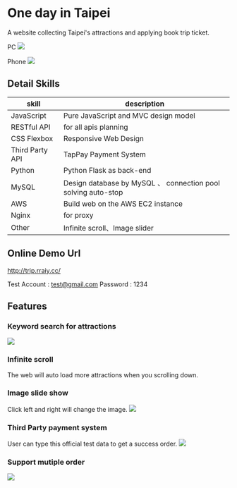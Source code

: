 # One day in Taipei
A website collecting Taipei's attractions and applying book trip ticket.

PC
![](https://i.imgur.com/z5s0dTk.jpg)

Phone
![](https://i.imgur.com/TzcxgK7.png)

## Detail Skills
| skill | description |
| -------- | -------- |
| JavaScript| Pure JavaScript and MVC design model| 
| RESTful API| for all apis planning| 
| CSS Flexbox| Responsive Web Design| 
| Third Party API|TapPay Payment System| 
| Python| Python Flask as back-end | 
| MySQL| Design database by MySQL 、 connection pool solving auto-stop | 
| AWS   | Build web on the AWS EC2 instance     | 
| Nginx | for proxy     | 
| Other | Infinite scroll、Image slider  | 

## Online Demo Url
http://trip.rraiy.cc/

Test Account : test@gmail.com
Password : 1234

## Features


### Keyword search for attractions
![](https://i.imgur.com/CIlp7qw.jpg)

### Infinite scroll
The web will auto load more attractions when you scrolling down.

### Image slide show
Click left and right will change the image.
![](https://i.imgur.com/bzdlG4S.jpg)

### Third Party payment system
User can type this official test data to get a success order.
![](https://i.imgur.com/5D9jrC1.png)

### Support mutiple order
![](https://i.imgur.com/RmkJrd3.png)
